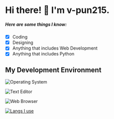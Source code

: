 # Hi there! 👋 I'm v-pun215.


 ##### Here are some things I know:
 
 - [x] Coding
 - [x] Designing
 - [x] Anything that includes Web Development
 - [x] Anything that includes Python

## My Development Environment

![Operating System](https://img.shields.io/static/v1?label=OS&message=Windows%20/%20macOS&color=blue&?style=flat&logo=windows)

![Text Editor](https://img.shields.io/static/v1?label=Text%20Editor&message=VSCode&color=blue&?style=flat&logo=visualstudiocode)

![Web Browser](https://img.shields.io/static/v1?label=Browser&message=Chrome&color=blue&?style=flat&logo=googlechrome&logoColor=FFFFFF)

[![Langs I use](https://github-readme-stats.vercel.app/api/top-langs/?username=v-pun215&layout=compact)](https://github.com/v-pun215/github-readme-stats)
